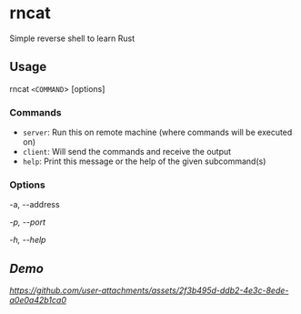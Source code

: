 # rncat

Simple reverse shell to learn Rust

## Usage

rncat `<COMMAND`> [options]

### Commands

- `server`: Run this on remote machine (where commands will be executed on)
- `client`: Will send the commands and receive the output
- `help`: Print this message or the help of the given subcommand(s)

### Options

-a, --address <ADDRESS>

-p, --port <PORT>

-h, --help

## Demo

<https://github.com/user-attachments/assets/2f3b495d-ddb2-4e3c-8ede-a0e0a42b1ca0>
